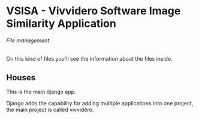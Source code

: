 # VSISA - Vivvidero Software Image Similarity Application


###### File management
On this kind of files you'll see the information about the files inside.

## Houses

This is the main django app.

Django adds the capability for adding multiple applications into one project, the main project is called vivvidero.
